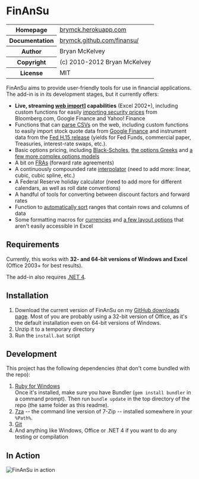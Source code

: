 FinAnSu
=======

<table>
  <tr>
    <th>Homepage</th>
    <td><a href="http://brymck.herokuapp.com">brymck.herokuapp.com</a></td>
  </tr>
  <tr>
    <th>Documentation</th>
    <td><a href="http://brymck.github.com/finansu/">brymck.github.com/finansu/</a></td>
  </tr>
  <tr>
    <th>Author</th>
    <td>Bryan McKelvey</td>
  </tr>
  <tr>
    <th>Copyright</th>
    <td>(c) 2010-2012 Bryan McKelvey</td>
  </tr>
  <tr>
    <th>License</th>
    <td>MIT</td>
  </tr>
</table>

FinAnSu aims to provide user-friendly tools for use in financial applications.
The add-in is in its development stages, but it currently offers:

  * <b>Live, streaming <a href="http://brymck.github.com/finansu/web">web
    import]</a> capabilities</b> (Excel 2002+), including
    custom functions for easily [importing security
    prices](http://brymck.github.com/finansu/web#quote) from Bloomberg.com,
    Google Finance and Yahoo! Finance
  * Functions that can [parse
    CSVs](http://brymck.github.com/finansu/web#import_csv) on the web,
    including custom functions to easily import stock quote data from
    [Google Finance](http://brymck.github.com/finansu/web#google_history)
    and instrument data from the [Fed H.15
    release](http://brymck.github.com/finansu/web#h15_history) (yields for Fed
    Funds, commercial paper, Treasuries, interest-rate swaps, etc.).
  * Basic options pricing, including
    [Black-Scholes](http://brymck.github.com/finansu/options#black_scholes),
    [the options Greeks](http://brymck.github.com/finansu/options#greeks)
    and [a few more complex options
    models](http://brymck.github.com/finansu/options#complex)
  * A bit on [FRAs](http://brymck.github.com/finansu/yield_curve#fra) (forward
    rate agreements)
  * A continuously compounded rate
    [interpolator](http://brymck.github.com/finansu/yield_curve#interpolation)
    (need to add more: linear, cubic, cubic spline, etc.)
  * A Federal Reserve holiday calculator (need to add more for different
    calendars, as well as roll date conventions)
  * A handful of tools for converting between discount factors and forward rates
  * Function to [automatically
    sort](http://brymck.github.com/finansu/other#sorting) ranges that contain rows
    and columns of data
  * Some formatting macros for
    [currencies](http://brymck.github.com/finansu/macro#currencies) and [a few
    layout options](http://brymck.github.com/finansu/macro#layout) that aren't
    easily accessible in Excel

Requirements
------------

Currently, this works with **32- and 64-bit versions of Windows and Excel**
(Office 2003+ for best results).

The add-in also requires [.NET 4](http://www.microsoft.com/net).

Installation
------------

1. Download the current version of FinAnSu on my [GitHub downloads
   page](https://github.com/brymck/finansu/downloads). Most of you are probably
   using a 32-bit version of Office, as it's the default installation even on
   64-bit versions of Windows.
2. Unzip it to a temporary directory
3. Run the `install.bat` script

Development
-----------

This project has the following dependencies (that don't come bundled with the repo):

1. [Ruby for Windows](http://rubyinstaller.org/downloads/)  
   Once it's installed, make sure you have Bundler (`gem install bundler` in a
   command prompt). Then run `bundle update` in the top directory of the repo
   (the same folder as this readme).
2. [7za](http://www.7-zip.org/download.html) -- the command line version of
   7-Zip -- installed somewhere in your `%Path%`.
3. [Git](http://help.github.com/set-up-git-redirect)
4. And anything like Windows, Office or .NET 4 if you want to do any testing or
   compilation

In Action
---------

![FinAnSu in action](http://brymck.github.com/finansu/img/quote.gif)
